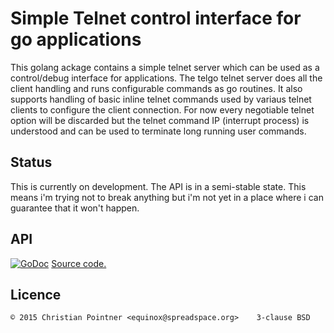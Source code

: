 # Simple Telnet control interface for go applications

This golang ackage contains a simple telnet server which can be used as a
control/debug interface for applications.
The telgo telnet server does all the client handling and runs configurable
commands as go routines. It also supports handling of basic inline telnet
commands used by variaus telnet clients to configure the client connection.
For now every negotiable telnet option will be discarded but the telnet
command IP (interrupt process) is understood and can be used to terminate
long running user commands.

## Status

This is currently on development. The API is in a semi-stable state. This
means i'm trying not to break anything but i'm not yet in a place where i can
guarantee that it won't happen.

## API

[![GoDoc](https://godoc.org/github.com/spreadspace/telgo?status.svg)](https://godoc.org/github.com/spreadspace/telgo)
[Source code.](https://github.com/spreadspace/telgo)

## Licence

    © 2015 Christian Pointner <equinox@spreadspace.org>    3-clause BSD
